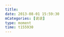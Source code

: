 ```yaml
---
title: 
date: 2013-08-01 15:59:30
mCategories: [说说]
type: moment
time: t155930
---
```


<div id="pics-20130801155930"></div>

<script src="/lib/moment/pics.js"></script>
<script>
var data = [
    {"link": "2013-08-01_000000.jpeg", "type": "shuoshuo"},
    {"link": "2013-08-01_000001.jpeg", "type": "shuoshuo"},
    {"link": "2013-08-01_000002.jpeg", "type": "shuoshuo"}
];
picsRender(data, "pics-20130801155930");
</script>
